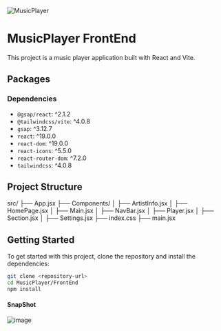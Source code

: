 
![MusicPlayer](https://github.com/user-attachments/assets/8d954c6e-eff8-47c8-a790-3086181aff3a)


# MusicPlayer FrontEnd

This project is a music player application built with React and Vite.

## Packages

### Dependencies

- `@gsap/react`: ^2.1.2
- `@tailwindcss/vite`: ^4.0.8
- `gsap`: ^3.12.7
- `react`: ^19.0.0
- `react-dom`: ^19.0.0
- `react-icons`: ^5.5.0
- `react-router-dom`: ^7.2.0
- `tailwindcss`: ^4.0.8


## Project Structure

src/ ├── App.jsx ├── Components/ │ ├── ArtistInfo.jsx │ ├── HomePage.jsx │ ├── Main.jsx │ ├── NavBar.jsx │ ├── Player.jsx │ ├── Section.jsx │ ├── Settings.jsx ├── index.css ├── main.jsx


## Getting Started

To get started with this project, clone the repository and install the dependencies:

```sh
git clone <repository-url>
cd MusicPlayer/FrontEnd
npm install
```

#### SnapShot
![image](https://github.com/user-attachments/assets/f891ff8f-584c-4384-99a1-2a74eecfb8c8)
